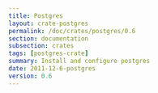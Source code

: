 ```yaml
---
title: Postgres
layout: crate-postgres
permalink: /doc/crates/postgres/0.6
section: documentation
subsection: crates
tags: [postgres-crate]
summary: Install and configure postgres
date: 2011-12-6-postgres
version: 0.6
---
```

